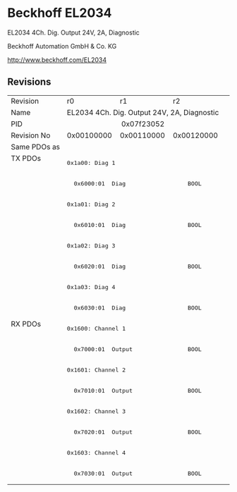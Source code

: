 # Beckhoff EL2034

EL2034 4Ch. Dig. Output 24V, 2A, Diagnostic

Beckhoff Automation GmbH & Co. KG

http://www.beckhoff.com/EL2034

## Revisions
<table>
<tr >
<td>Revision</td>
<td><div class="foo">r0</div></td>
<td><div class="foo">r1</div></td>
<td><div class="foo">r2</div></td>
</tr>
<tr >
<td>Name</td>
<td colspan=3 align="center"><div class="foo">EL2034 4Ch. Dig. Output 24V, 2A, Diagnostic</div></td>
</tr>
<tr >
<td>PID</td>
<td colspan=3 align="center"><div class="foo">0x07f23052</div></td>
</tr>
<tr >
<td>Revision No</td>
<td>0x00100000</td>
<td>0x00110000</td>
<td>0x00120000</td>
</tr>
<tr >
<td>Same PDOs as</td>
<td colspan=3 align="center"></td>
</tr>
<tr class="txpdo pdosection">
<td rowspan=8 valign=top>TX PDOs</td>
<td colspan=3 align="left"><pre>0x1a00: Diag 1</pre></td>
<td></td>
</tr>
<tr class="txpdo">
<td colspan=3 align="left"><pre>  0x6000:01  Diag                  BOOL</pre></td>
</tr>
<tr class="txpdo pdosection">
<td colspan=3 align="left"><pre>0x1a01: Diag 2</pre></td>
</tr>
<tr class="txpdo">
<td colspan=3 align="left"><pre>  0x6010:01  Diag                  BOOL</pre></td>
</tr>
<tr class="txpdo pdosection">
<td colspan=3 align="left"><pre>0x1a02: Diag 3</pre></td>
</tr>
<tr class="txpdo">
<td colspan=3 align="left"><pre>  0x6020:01  Diag                  BOOL</pre></td>
</tr>
<tr class="txpdo pdosection">
<td colspan=3 align="left"><pre>0x1a03: Diag 4</pre></td>
</tr>
<tr class="txpdo">
<td colspan=3 align="left"><pre>  0x6030:01  Diag                  BOOL</pre></td>
</tr>
<tr class="rxpdo pdosection">
<td rowspan=8 valign=top>RX PDOs</td>
<td colspan=3 align="left"><pre>0x1600: Channel 1</pre></td>
<td></td>
</tr>
<tr class="rxpdo">
<td colspan=3 align="left"><pre>  0x7000:01  Output                BOOL</pre></td>
</tr>
<tr class="rxpdo pdosection">
<td colspan=3 align="left"><pre>0x1601: Channel 2</pre></td>
</tr>
<tr class="rxpdo">
<td colspan=3 align="left"><pre>  0x7010:01  Output                BOOL</pre></td>
</tr>
<tr class="rxpdo pdosection">
<td colspan=3 align="left"><pre>0x1602: Channel 3</pre></td>
</tr>
<tr class="rxpdo">
<td colspan=3 align="left"><pre>  0x7020:01  Output                BOOL</pre></td>
</tr>
<tr class="rxpdo pdosection">
<td colspan=3 align="left"><pre>0x1603: Channel 4</pre></td>
</tr>
<tr class="rxpdo">
<td colspan=3 align="left"><pre>  0x7030:01  Output                BOOL</pre></td>
</tr>
</table>
